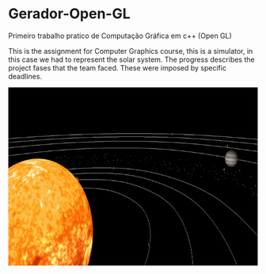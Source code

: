 # Gerador-Open-GL
Primeiro trabalho pratico de Computação Gráfica em c++ (Open GL)

This is the assignment for Computer Graphics course, this is a simulator, in this case we had to represent the solar system. The progress describes the project fases that the team faced. These were imposed by specific deadlines.



<img src="https://raw.githubusercontent.com/CaptainJRoy/Gerador-Open-GL/master/Example.PNG?token=ALAj851AiFNt3B4uWYI6zsma3IVmVWiWks5aKx2hwA%3D%3D" data-canonical-src="https://raw.githubusercontent.com/CaptainJRoy/Gerador-Open-GL/master/Example.PNG?token=ALAj851AiFNt3B4uWYI6zsma3IVmVWiWks5aKx2hwA%3D%3D" width="650" height="360" />
